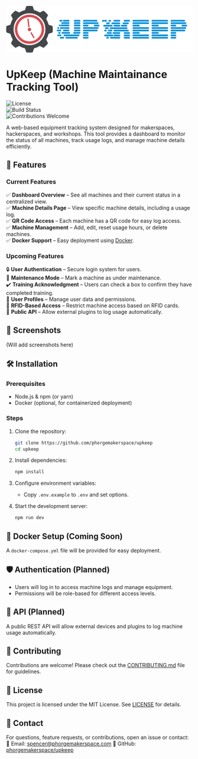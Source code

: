 ![Logo](https://raw.githubusercontent.com/phorgemakerspace/upkeep/refs/heads/main/static/upkeep.png)
# UpKeep (Machine Maintainance Tracking Tool)

![License](https://img.shields.io/badge/license-MIT-blue.svg)  
![Build Status](https://img.shields.io/badge/status-active-green.svg)  
![Contributions Welcome](https://img.shields.io/badge/contributions-welcome-brightgreen.svg)  

A web-based equipment tracking system designed for makerspaces, hackerspaces, and workshops. This tool provides a dashboard to monitor the status of all machines, track usage logs, and manage machine details efficiently.  

## 🚀 Features  

### Current Features  
✅ **Dashboard Overview** – See all machines and their current status in a centralized view.  
✅ **Machine Details Page** – View specific machine details, including a usage log.  
✅ **QR Code Access** – Each machine has a QR code for easy log access.  
✅ **Machine Management** – Add, edit, reset usage hours, or delete machines.  
✅ **Docker Support** – Easy deployment using [Docker](https://hub.docker.com/repository/docker/kodaxx/upkeep/general). 

### Upcoming Features  
🔒 **User Authentication** – Secure login system for users.  
🔧 **Maintenance Mode** – Mark a machine as under maintenance.  
✔️ **Training Acknowledgment** – Users can check a box to confirm they have completed training.  
👤 **User Profiles** – Manage user data and permissions.  
🔑 **RFID-Based Access** – Restrict machine access based on RFID cards.  
📡 **Public API** – Allow external plugins to log usage automatically.  

## 📸 Screenshots  
(Will add screenshots here) 

## 🛠️ Installation  

### Prerequisites  
- Node.js & npm (or yarn)  
- Docker (optional, for containerized deployment)  

### Steps  
1. Clone the repository:  
   ```sh
   git clone https://github.com/phorgemakerspace/upkeep
   cd upkeep
   ```  
2. Install dependencies:  
   ```sh
   npm install
   ```  
3. Configure environment variables:  
   - Copy `.env.example` to `.env` and set options.  

4. Start the development server:  
   ```sh
   npm run dev
   ```  

## 🐳 Docker Setup (Coming Soon)  
A `docker-compose.yml` file will be provided for easy deployment.  

## 🛡️ Authentication (Planned)  
- Users will log in to access machine logs and manage equipment.  
- Permissions will be role-based for different access levels.  

## 📡 API (Planned)  
A public REST API will allow external devices and plugins to log machine usage automatically.  

## 🤝 Contributing  
Contributions are welcome! Please check out the [CONTRIBUTING.md](CONTRIBUTING.md) file for guidelines.  

## 📝 License  
This project is licensed under the MIT License. See [LICENSE](LICENSE) for details.  

## 📧 Contact  
For questions, feature requests, or contributions, open an issue or contact:  
📩 Email: spencer@phorgemakerspace.com
📌 GitHub: [phorgemakerspace/upkeep](https://github.com/phorgemakerspace/upkeep)  